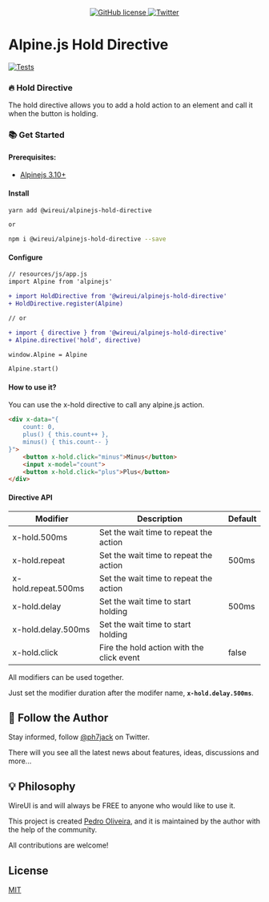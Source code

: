 <p align="center">
    <a href="https://github.com/wireui/alpinejs-hold-directive/blob/master/LICENSE">
        <img src="https://img.shields.io/github/license/wireui/alpinejs-hold-directive" alt="GitHub license" data-canonical-src="https://img.shields.io/github/license/wireui/alpinejs-hold-directive" style="max-width:100%;" />
    </a>
    <a href="https://twitter.com/ph7jack">
        <img alt="Twitter" src="https://img.shields.io/twitter/url?url=https%3A%2F%2Fgithub.com%2Fwireui%2Falpinejs-hold-directive"></a>
    </a>
</p>

# Alpine.js Hold Directive

[![Tests](https://github.com/wireui/alpinejs-hold-directive/actions/workflows/test.yml/badge.svg)](https://github.com/wireui/alpinejs-hold-directive/actions/workflows/test.yml)

### 🔥 Hold Directive
The hold directive allows you to add a hold action to an element and call it when the button is holding.

### 📚 Get Started
#### Prerequisites:
* [Alpinejs 3.10+](https://alpinejs.dev)

#### Install
```bash
yarn add @wireui/alpinejs-hold-directive

or

npm i @wireui/alpinejs-hold-directive --save
```

#### Configure
```diff
// resources/js/app.js
import Alpine from 'alpinejs'

+ import HoldDirective from '@wireui/alpinejs-hold-directive'
+ HoldDirective.register(Alpine)

// or

+ import { directive } from '@wireui/alpinejs-hold-directive'
+ Alpine.directive('hold', directive)

window.Alpine = Alpine

Alpine.start()
```

#### How to use it?
You can use the x-hold directive to call any alpine.js action.

```html
<div x-data="{
    count: 0,
    plus() { this.count++ },
    minus() { this.count-- }
}">
    <button x-hold.click="minus">Minus</button>
    <input x-model="count">
    <button x-hold.click="plus">Plus</button>
</div>
```

#### Directive API
|      Modifier       |                Description                | Default |
|---------------------|-------------------------------------------|---------|
| x-hold.500ms        | Set the wait time to repeat the action    |         |
| x-hold.repeat       | Set the wait time to repeat the action    |  500ms  |
| x-hold.repeat.500ms | Set the wait time to repeat the action    |         |
| x-hold.delay        | Set the wait time to start holding        |  500ms  |
| x-hold.delay.500ms  | Set the wait time to start holding        |         |
| x-hold.click        | Fire the hold action with the click event |  false  |

All modifiers can be used together.

Just set the modifier duration after the modifer name, **`x-hold.delay.500ms`**.

<h2>📣 Follow the Author</h2>

Stay informed, follow [@ph7jack] on Twitter.

There will you see all the latest news about features, ideas, discussions and more...

<h2> 💡 Philosophy</h2>

WireUI is and will always be FREE to anyone who would like to use it.

This project is created [Pedro Oliveira], and it is maintained by the author with the help of the community.

All contributions are welcome!

## License

[MIT](https://opensource.org/licenses/MIT)

[@ph7jack]: https://twitter.com/ph7jack
[Pedro Oliveira]: https://github.com/PH7-Jack
